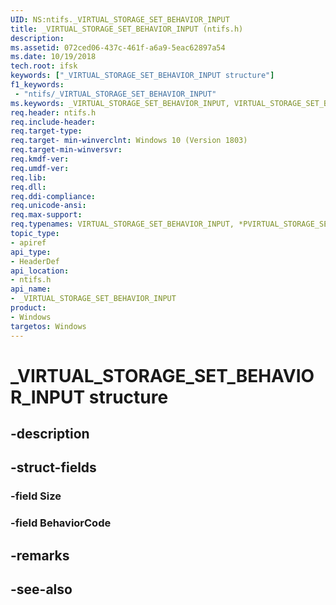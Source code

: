 ```yaml
---
UID: NS:ntifs._VIRTUAL_STORAGE_SET_BEHAVIOR_INPUT
title: _VIRTUAL_STORAGE_SET_BEHAVIOR_INPUT (ntifs.h)
description: 
ms.assetid: 072ced06-437c-461f-a6a9-5eac62897a54
ms.date: 10/19/2018
tech.root: ifsk
keywords: ["_VIRTUAL_STORAGE_SET_BEHAVIOR_INPUT structure"]
f1_keywords:
 - "ntifs/_VIRTUAL_STORAGE_SET_BEHAVIOR_INPUT"
ms.keywords: _VIRTUAL_STORAGE_SET_BEHAVIOR_INPUT, VIRTUAL_STORAGE_SET_BEHAVIOR_INPUT, *PVIRTUAL_STORAGE_SET_BEHAVIOR_INPUT, 
req.header: ntifs.h
req.include-header:
req.target-type:
req.target- min-winverclnt: Windows 10 (Version 1803)
req.target-min-winversvr:
req.kmdf-ver:
req.umdf-ver:
req.lib:
req.dll:
req.ddi-compliance:
req.unicode-ansi:
req.max-support:
req.typenames: VIRTUAL_STORAGE_SET_BEHAVIOR_INPUT, *PVIRTUAL_STORAGE_SET_BEHAVIOR_INPUT
topic_type: 
- apiref
api_type: 
- HeaderDef
api_location: 
- ntifs.h
api_name: 
- _VIRTUAL_STORAGE_SET_BEHAVIOR_INPUT
product:
- Windows
targetos: Windows
---
```


# _VIRTUAL_STORAGE_SET_BEHAVIOR_INPUT structure

## -description


## -struct-fields

### -field Size
 
### -field BehaviorCode
 

## -remarks

## -see-also
